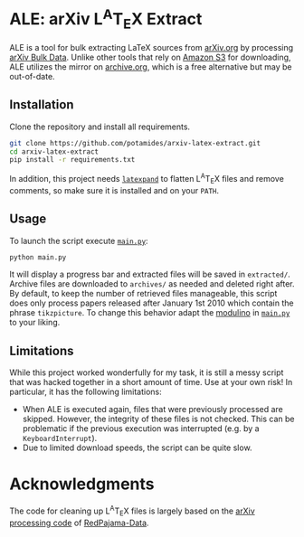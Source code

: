 # ALE: arXiv L<sup>A</sup>T<sub>E</sub>X Extract
ALE is a tool for bulk extracting LaTeX sources from
[arXiv.org](https://arxiv.org) by processing [arXiv Bulk
Data](https://info.arxiv.org/help/bulk_data_s3.html). Unlike other tools that
rely on [Amazon S3](https://aws.amazon.com/s3) for downloading, ALE utilizes
the mirror on [archive.org](https://archive.org/details/arxiv-bulk), which is a
free alternative but may be out-of-date.

## Installation
Clone the repository and install all requirements.
```sh
git clone https://github.com/potamides/arxiv-latex-extract.git
cd arxiv-latex-extract
pip install -r requirements.txt
```
In addition, this project needs
[`latexpand`](https://gitlab.com/latexpand/latexpand) to flatten
L<sup>A</sup>T<sub>E</sub>X files and remove comments, so make sure it is
installed and on your `PATH`.

## Usage
To launch the script execute [`main.py`](./main.py):
```sh
python main.py
```
It will display a progress bar and extracted files will be saved in
`extracted/`. Archive files are downloaded to `archives/` as needed and deleted
right after. By default, to keep the number of retrieved files manageable, this
script does only process papers released after January 1st 2010 which contain
the phrase `tikzpicture`. To change this behavior adapt the
[modulino](https://rosettacode.org/wiki/Modulinos) in [`main.py`](./main.py) to
your liking.

## Limitations
While this project worked wonderfully for my task, it is still a messy script
that was hacked together in a short amount of time. Use at your own risk! In
particular, it has the following limitations:

* When ALE is executed again, files that were previously processed are skipped.
  However, the integrity of these files is not checked. This can be problematic
  if the previous execution was interrupted (e.g. by a `KeyboardInterrupt`).
* Due to limited download speeds, the script can be quite slow.

# Acknowledgments
The code for cleaning up L<sup>A</sup>T<sub>E</sub>X files is largely based on
the [arXiv processing
code](https://github.com/togethercomputer/RedPajama-Data/tree/main/data_prep/arxiv)
of [RedPajama-Data](https://github.com/togethercomputer/RedPajama-Data).
